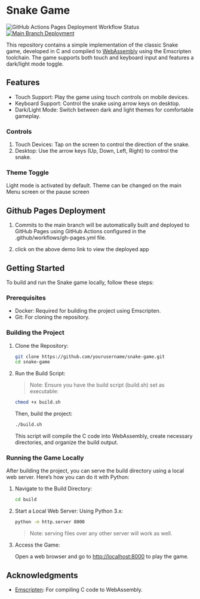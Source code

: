 # Snake Game
![GitHub Actions Pages Deployment Workflow Status](https://img.shields.io/github/actions/workflow/status/Anmol-Ghadia/c-web-snake/gh-pages.yml?label=Deployment%20Build)
[![Main Branch Deployment](https://img.shields.io/website?url=https%3A%2F%2Fanmol-ghadia.github.io%2Fc-web-snake%2F&up_message=Live&up_color=brightgreen&down_message=down&down_color=red&label=View%20Demo&link=https%3A%2F%2Fanmol-ghadia.github.io%2Fc-web-snake%2F)](https://anmol-ghadia.github.io/c-web-snake/)


This repository contains a simple implementation of the classic Snake game, developed in C and compiled to [WebAssembly](https://webassembly.org/) using the Emscripten toolchain. The game supports both touch and keyboard input and features a dark/light mode toggle.

## Features
- Touch Support: Play the game using touch controls on mobile devices.
- Keyboard Support: Control the snake using arrow keys on desktop.
- Dark/Light Mode: Switch between dark and light themes for comfortable gameplay.

### Controls
1) Touch Devices: Tap on the screen to control the direction of the snake.
1) Desktop: Use the arrow keys (Up, Down, Left, Right) to control the snake.

### Theme Toggle
Light mode is activated by default. Theme can be changed on the main Menu screen or the pause screen

## Github Pages Deployment
1) Commits to the main branch will be automatically built and deployed to GitHub Pages using GitHub Actions configured in the .github/workflows/gh-pages.yml file.

1) click on the above demo link to view the deployed app

## Getting Started
To build and run the Snake game locally, follow these steps:

### Prerequisites
- Docker: Required for building the project using Emscripten.
- Git: For cloning the repository.

### Building the Project
1) Clone the Repository:
    ```bash
    git clone https://github.com/yourusername/snake-game.git
    cd snake-game
    ```

1) Run the Build Script:

    > Note: Ensure you have the build script (build.sh) set as executable:

    ```bash
    chmod +x build.sh
    ```

    Then, build the project:

    ```bash
    ./build.sh
    ```

    This script will compile the C code into WebAssembly, create necessary directories, and organize the build output.

### Running the Game Locally
After building the project, you can serve the build directory using a local web server. Here’s how you can do it with Python:

1) Navigate to the Build Directory:

    ```bash
    cd build
    ```

1) Start a Local Web Server:
    Using Python 3.x:

    ```bash
    python -m http.server 8000
    ```

    > Note: serving files over any other server will work as well.

1) Access the Game:

    Open a web browser and go to [http://localhost:8000](http://localhost:8000) to play the game.

## Acknowledgments
- [Emscripten](https://emscripten.org/): For compiling C code to WebAssembly.
